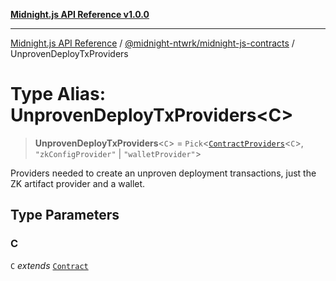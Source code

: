 [**Midnight.js API Reference v1.0.0**](../../../README.md)

***

[Midnight.js API Reference](../../../packages.md) / [@midnight-ntwrk/midnight-js-contracts](../README.md) / UnprovenDeployTxProviders

# Type Alias: UnprovenDeployTxProviders\<C\>

> **UnprovenDeployTxProviders**\<`C`\> = `Pick`\<[`ContractProviders`](ContractProviders.md)\<`C`\>, `"zkConfigProvider"` \| `"walletProvider"`\>

Providers needed to create an unproven deployment transactions, just the ZK artifact
provider and a wallet.

## Type Parameters

### C

`C` *extends* [`Contract`](../../midnight-js-types/interfaces/Contract.md)
